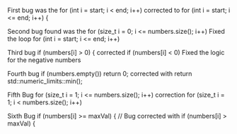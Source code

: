 First bug was the for (int i = start; i < end; i++) corrected to for (int i = start; i <= end; i++) {

Second bug found was the for (size_t i = 0; i <= numbers.size(); i++) Fixed the loop  for (int i = start; i <= end; i++)

Third bug  if (numbers[i] > 0) { corrected if (numbers[i] < 0)  Fixed the logic for the negative numbers 


Fourth bug if (numbers.empty()) return 0; corrected with  return std::numeric_limits<int>::min();

Fifth Bug for (size_t i = 1; i <= numbers.size(); i++) correction for (size_t i = 1; i < numbers.size(); i++)

Sixth Bug  if (numbers[i] >= maxVal) { // Bug corrected with  if (numbers[i] > maxVal) {